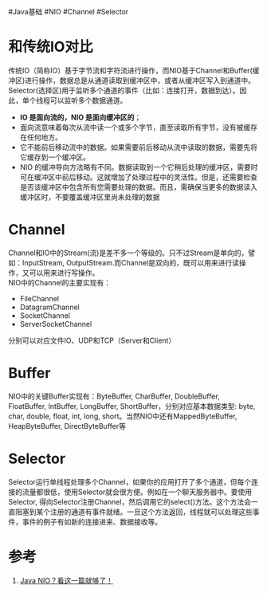 #Java基础 #NIO #Channel #Selector


# 和传统IO对比
传统IO（简称IO）基于字节流和字符流进行操作，而NIO基于Channel和Buffer(缓冲区)进行操作，数据总是从通道读取到缓冲区中，或者从缓冲区写入到通道中。Selector(选择区)用于监听多个通道的事件（比如：连接打开，数据到达）。因此，单个线程可以监听多个数据通道。

- **IO 是面向流的，NIO 是面向缓冲区的**；
- 面向流意味着每次从流中读一个或多个字节，直至读取所有字节，没有被缓存在任何地方。
- 它不能前后移动流中的数据。如果需要前后移动从流中读取的数据，需要先将它缓存到一个缓冲区。
- NIO 的缓冲导向方法略有不同。数据读取到一个它稍后处理的缓冲区，需要时可在缓冲区中前后移动。这就增加了处理过程中的灵活性。但是，还需要检查是否该缓冲区中包含所有您需要处理的数据。而且，需确保当更多的数据读入缓冲区时，不要覆盖缓冲区里尚未处理的数据


# Channel
Channel和IO中的Stream(流)是差不多一个等级的。只不过Stream是单向的，譬如：InputStream, OutputStream.而Channel是双向的，既可以用来进行读操作，又可以用来进行写操作。  
NIO中的Channel的主要实现有：

-   FileChannel
-   DatagramChannel
-   SocketChannel
-   ServerSocketChannel

分别可以对应文件IO、UDP和TCP（Server和Client）


# Buffer

NIO中的关键Buffer实现有：ByteBuffer, CharBuffer, DoubleBuffer, FloatBuffer, IntBuffer, LongBuffer, ShortBuffer，分别对应基本数据类型: byte, char, double, float, int, long, short。当然NIO中还有MappedByteBuffer, HeapByteBuffer, DirectByteBuffer等


# Selector

Selector运行单线程处理多个Channel，如果你的应用打开了多个通道，但每个连接的流量都很低，使用Selector就会很方便。例如在一个聊天服务器中。要使用Selector, 得向Selector注册Channel，然后调用它的select()方法。这个方法会一直阻塞到某个注册的通道有事件就绪。一旦这个方法返回，线程就可以处理这些事件，事件的例子有如新的连接进来、数据接收等。





# 参考
1. [Java NIO？看这一篇就够了！](https://blog.csdn.net/u011381576/article/details/79876754)
